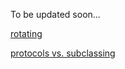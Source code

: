 To be updated soon...


[rotating](https://stackoverflow.com/questions/35194914/how-to-rotate-object-in-a-scene-with-pan-gesture-scenekit)


[protocols vs. subclassing](https://krakendev.io/blog/subclassing-can-suck-and-heres-why)
